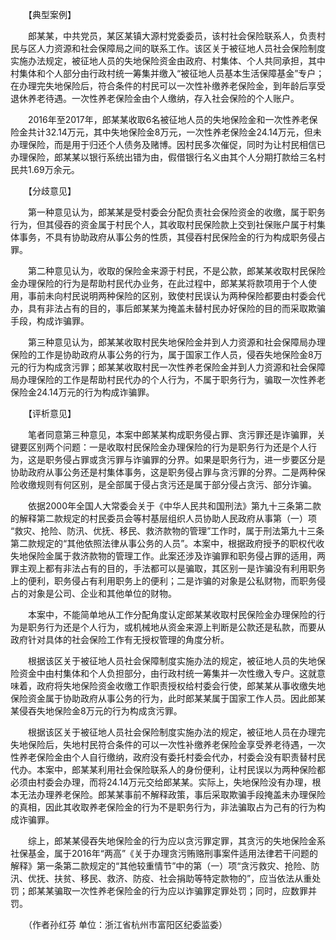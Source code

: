 　　【典型案例】

　　郎某某，中共党员，某区某镇大源村党委委员，该村社会保险联系人，负责村民与区人力资源和社会保障局之间的联系工作。该区关于被征地人员社会保险制度实施办法规定，被征地人员的失地保险资金由政府、村集体、个人共同承担，其中村集体和个人部分由行政村统一筹集并缴入“被征地人员基本生活保障基金”专户；在办理完失地保险后，符合条件的村民可以一次性补缴养老保险金，到年龄后享受退休养老待遇。一次性养老保险金由个人缴纳，存入社会保险的个人账户。

　　2016年至2017年，郎某某收取6名被征地人员的失地保险金和一次性养老保险金共计32.14万元，其中失地保险金8万元，一次性养老保险金24.14万元，但未办理保险，而是用于归还个人债务及赌博。因村民多次催促，同时为让村民相信已办理保险，郎某某以银行系统出错为由，假借银行名义由其个人分期打款给三名村民共1.69万余元。

　　【分歧意见】

　　第一种意见认为，郎某某是受村委会分配负责社会保险资金的收缴，属于职务行为，但其侵吞的资金属于村民个人，其收取村民保险款上交到社保账户属于村集体事务，不具有协助政府从事公务的性质，其侵吞村民保险金的行为构成职务侵占罪。

　　第二种意见认为，收取的保险金来源于村民，不是公款，郎某某收取村民保险金办理保险的行为是帮助村民代办业务，在此过程中，郎某某将款项用于个人使用，事前未向村民说明两种保险的区别，致使村民误认为两种保险都要由村委会代办，具有非法占有的目的，事后郎某某为掩盖未替村民办好保险的目的而采取欺骗手段，构成诈骗罪。

　　第三种意见认为，郎某某收取村民失地保险金并到人力资源和社会保障局办理保险的工作是协助政府从事公务的行为，属于国家工作人员，侵吞失地保险金8万元的行为构成贪污罪；郎某某收取村民一次性养老保险金并到人力资源和社会保障局办理保险的工作是帮助村民代办的个人行为，不属于职务行为，骗取一次性养老保险金24.14万元的行为构成诈骗罪。

　　【评析意见】

　　笔者同意第三种意见，本案中郎某某构成职务侵占罪、贪污罪还是诈骗罪，关键要区别两个问题：一是收取村民保险金办理保险的行为是职务行为还是个人行为，这是职务侵占罪或贪污罪与诈骗罪的分界。如果是职务行为，进一步要区分是协助政府从事公务还是村集体事务，这是职务侵占罪与贪污罪的分界。二是两种保险收缴规则有何区别，是全部属于侵占贪污还是属于部分侵占贪污、部分诈骗。

　　依据2000年全国人大常委会关于《中华人民共和国刑法》第九十三条第二款的解释第二款规定的村民委员会等村基层组织人员协助人民政府从事第（一）项 “救灾、抢险、防汛、优抚、移民、救济款物的管理”工作时，属于刑法第九十三条第二款规定的“其他依照法律从事公务的人员”。本案中，根据政府授予的职权代收失地保险金属于救济款物的管理工作。此案还涉及诈骗罪和职务侵占罪的适用，两罪主观上都有非法占有的目的，手法都可以是骗取，其区别一是诈骗没有利用职务上的便利，职务侵占有利用职务上的便利；二是诈骗的对象是公私财物，而职务侵占的对象是公司、企业和其他单位的财物。

　　本案中，不能简单地从工作分配角度认定郎某某收取村民保险金办理保险的行为是职务行为还是个人行为，或机械地从资金来源上判断是公款还是私款，而要从政府针对具体的社会保险工作有无授权管理的角度分析。

　　根据该区关于被征地人员社会保障制度实施办法的规定，被征地人员的失地保险资金中由村集体和个人负担部分，由行政村统一筹集并一次性缴入专户。这就意味着，政府将失地保险资金收缴工作职责授权给村委会行使，郎某某从事收缴失地保险资金属于协助政府从事公务的行为，此时郎某某属于国家工作人员。因此郎某某侵吞失地保险金8万元的行为构成贪污罪。

　　根据该区关于被征地人员社会保险制度实施办法的规定，被征地人员在办理完失地保险后，失地村民符合条件的可以一次性补缴养老保险金享受养老待遇，一次性养老保险金由个人自行缴纳，政府没有委托村委会代办，村委会没有职责替村民代办。本案中，郎某某利用社会保险联系人的身份便利，让村民误以为两种保险都必须由村委会办理，而将24.14万元交给郎某某。实际上，失地保险没有办理，根本无法办理养老保险。郎某某事前不解释政策，事后采取欺骗手段掩盖未办理保险的真相，因此其收取养老保险金的行为不是职务行为，非法骗取占为己有的行为构成诈骗罪。

　　综上，郎某某侵吞失地保险金的行为应以贪污罪定罪，其贪污的失地保险金系社保基金，属于2016年“两高”《关于办理贪污贿赂刑事案件适用法律若干问题的解释》第一条第二款规定的“其他较重情节”中的第（一）项“贪污救灾、抢险、防汛、优抚、扶贫、移民、救济、防疫、社会捐助等特定款物的”，应当依法从重处罚；郎某某骗取一次性养老保险金的行为应以诈骗罪定罪处罚；同时，应数罪并罚。

　　（作者孙红芬 单位：浙江省杭州市富阳区纪委监委）